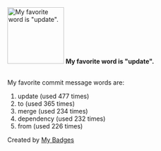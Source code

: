 <img src="https://my-badges.github.io/my-badges/favorite-word.png" alt="My favorite word is &quot;update&quot;." title="My favorite word is &quot;update&quot;." width="128">
<strong>My favorite word is &quot;update&quot;.</strong>
<br><br>

My favorite commit message words are:

1. update (used 477 times)
2. to (used 365 times)
3. merge (used 234 times)
4. dependency (used 232 times)
5. from (used 226 times)


Created by <a href="https://github.com/my-badges/my-badges">My Badges</a>